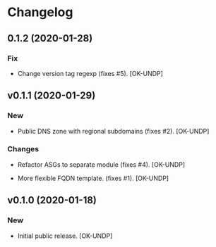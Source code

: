 # Changelog

## 0.1.2 (2020-01-28)

### Fix

* Change version tag regexp (fixes #5). [OK-UNDP]

## v0.1.1 (2020-01-29)

### New

* Public DNS zone with regional subdomains (fixes #2). [OK-UNDP]

### Changes

* Refactor ASGs to separate module (fixes #4). [OK-UNDP]

* More flexible FQDN template. (fixes #1). [OK-UNDP]

## v0.1.0 (2020-01-18)

### New

* Initial public release. [OK-UNDP]
